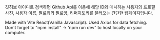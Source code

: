 깃허브 아이디로 검색하면 Github Api를 이용해 해당 ID와 매치하는 사용자의 프로필 사진, 사용자 이름, 팔로워와 팔로잉, 리퍼지토리를 불러오는 간단한 웹페이지입니다.

Made with Vite React(Vanilla Javascript). Used Axios for data fetching. 
Don't forget to "npm install" -> 'npm run dev" to host locally on your computer.
